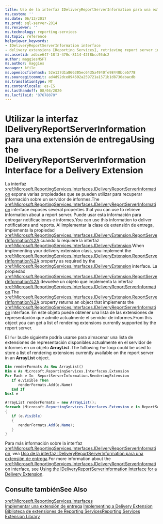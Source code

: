 ```yaml
---
title: Uso de la interfaz IDeliveryReportServerInformation para una extensión de entrega | Microsoft Docs
ms.custom: ''
ms.date: 06/13/2017
ms.prod: sql-server-2014
ms.reviewer: ''
ms.technology: reporting-services
ms.topic: reference
helpviewer_keywords:
- IDeliveryReportServerInformation interface
- delivery extensions [Reporting Services], retrieving report server information
ms.assetid: adbce647-18f3-470c-8114-42f8bcc95dc2
author: maggiesMSFT
ms.author: maggies
manager: kfile
ms.openlocfilehash: 52e137d1a866305ec6435a4940fe98448bce5778
ms.sourcegitcommit: ad4d92dce894592a259721a1571b1d8736abacdb
ms.translationtype: MT
ms.contentlocale: es-ES
ms.lasthandoff: 08/04/2020
ms.locfileid: "87678070"
---
```

# <a name="using-the-ideliveryreportserverinformation-interface-for-a-delivery-extension"></a><span data-ttu-id="c4105-102">Utilizar la interfaz IDeliveryReportServerInformation para una extensión de entrega</span><span class="sxs-lookup"><span data-stu-id="c4105-102">Using the IDeliveryReportServerInformation Interface for a Delivery Extension</span></span>
  <span data-ttu-id="c4105-103">La interfaz <xref:Microsoft.ReportingServices.Interfaces.IDeliveryReportServerInformation> expone varias propiedades que se pueden utilizar para recuperar información sobre un servidor de informes.</span><span class="sxs-lookup"><span data-stu-id="c4105-103">The <xref:Microsoft.ReportingServices.Interfaces.IDeliveryReportServerInformation> interface exposes several properties that you can use to retrieve information about a report server.</span></span> <span data-ttu-id="c4105-104">Puede usar esta información para entregar notificaciones e informes.</span><span class="sxs-lookup"><span data-stu-id="c4105-104">You can use this information to deliver notifications and reports.</span></span> <span data-ttu-id="c4105-105">Al implementar la clase de extensión de entrega, implementa la propiedad <xref:Microsoft.ReportingServices.Interfaces.IDeliveryExtension.ReportServerInformation%2A> cuando lo requiere la interfaz <xref:Microsoft.ReportingServices.Interfaces.IDeliveryExtension>.</span><span class="sxs-lookup"><span data-stu-id="c4105-105">When implementing your delivery extension class, you implement the <xref:Microsoft.ReportingServices.Interfaces.IDeliveryExtension.ReportServerInformation%2A> property as required by the <xref:Microsoft.ReportingServices.Interfaces.IDeliveryExtension> interface.</span></span> <span data-ttu-id="c4105-106">La propiedad <xref:Microsoft.ReportingServices.Interfaces.IDeliveryExtension.ReportServerInformation%2A> devuelve un objeto que implementa la interfaz <xref:Microsoft.ReportingServices.Interfaces.IDeliveryReportServerInformation>.</span><span class="sxs-lookup"><span data-stu-id="c4105-106">The <xref:Microsoft.ReportingServices.Interfaces.IDeliveryExtension.ReportServerInformation%2A> property returns an object that implements the <xref:Microsoft.ReportingServices.Interfaces.IDeliveryReportServerInformation> interface.</span></span> <span data-ttu-id="c4105-107">En este objeto puede obtener una lista de las extensiones de representación que admite actualmente el servidor de informes.</span><span class="sxs-lookup"><span data-stu-id="c4105-107">From this object you can get a list of rendering extensions currently supported by the report server.</span></span>  
  
 <span data-ttu-id="c4105-108">El `for` bucle siguiente podría usarse para almacenar una lista de extensiones de representación disponibles actualmente en el servidor de informes en un objeto **ArrayList** .</span><span class="sxs-lookup"><span data-stu-id="c4105-108">The following `for` loop could be used to store a list of rendering extensions currently available on the report server in an **ArrayList** object.</span></span>  
  
```vb  
Dim renderFormats As New ArrayList()  
Dim e As Microsoft.ReportingServices.Interfaces.Extension  
For Each e In  ReportServerInformation.RenderingExtension  
   If e.Visible Then  
      renderFormats.Add(e.Name)  
   End If  
Next e  
```  
  
```csharp  
ArrayList renderFormats = new ArrayList();  
foreach (Microsoft.ReportingServices.Interfaces.Extension e in ReportServerInformation.RenderingExtension)  
{   
   if (e.Visible)  
   {  
      renderFormats.Add(e.Name);  
   }  
}  
```  
  
 <span data-ttu-id="c4105-109">Para más información sobre la interfaz <xref:Microsoft.ReportingServices.Interfaces.IDeliveryReportServerInformation>, vea [Uso de la interfaz IDeliveryReportServerInformation para una extensión de entrega](using-the-ideliveryreportserverinformation-interface-for-a-delivery-extension.md).</span><span class="sxs-lookup"><span data-stu-id="c4105-109">For more information about the <xref:Microsoft.ReportingServices.Interfaces.IDeliveryReportServerInformation> interface, see [Using the IDeliveryReportServerInformation Interface for a Delivery Extension](using-the-ideliveryreportserverinformation-interface-for-a-delivery-extension.md).</span></span>  
  
## <a name="see-also"></a><span data-ttu-id="c4105-110">Consulte también</span><span class="sxs-lookup"><span data-stu-id="c4105-110">See Also</span></span>  
 <xref:Microsoft.ReportingServices.Interfaces>   
 <span data-ttu-id="c4105-111">[Implementar una extensión de entrega](implementing-a-delivery-extension.md) </span><span class="sxs-lookup"><span data-stu-id="c4105-111">[Implementing a Delivery Extension](implementing-a-delivery-extension.md) </span></span>  
 [<span data-ttu-id="c4105-112">Biblioteca de extensiones de Reporting Services</span><span class="sxs-lookup"><span data-stu-id="c4105-112">Reporting Services Extension Library</span></span>](../reporting-services-extension-library.md)  
  
  
